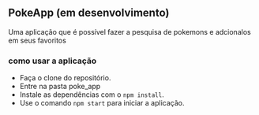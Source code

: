 ## PokeApp (em desenvolvimento)

Uma aplicação que é possível fazer a pesquisa de pokemons e adcionalos em seus favoritos



### como usar a aplicação

- Faça o clone do repositório.
- Entre na pasta poke_app
- Instale as dependências com o ```npm install```.
- Use o comando ```npm start``` para iniciar a aplicação.

